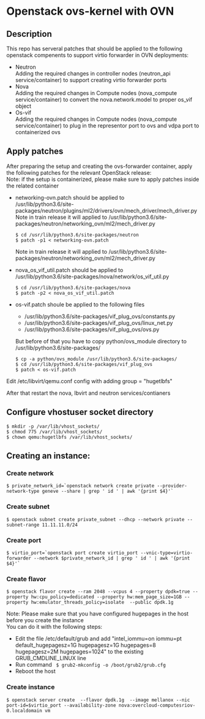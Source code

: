 # Openstack ovs-kernel with OVN

## Description

This repo has serveral patches that should be applied to the following openstack compenents to support virtio forwarder in OVN deployments:  
- Neutron  
    Adding the required changes in controller nodes (neutron_api service/container) to support creating virtio forwarder ports  
- Nova  
    Adding the required changes in Compute nodes (nova_compute service/container) to convert the nova.network.model to proper os_vif object  
- Os-vif  
    Adding the required changes in Compute nodes (nova_compute service/container) to plug in the representor port to ovs and vdpa port to containerized ovs  


## Apply patches

After preparing the setup and creating the ovs-forwarder container, apply the following patches for the relevant OpenStack release:  
Note: if the setup is containerized, please make sure to apply patches inside the related container

- networking-ovn.patch should be applied to  
    /usr/lib/python3.6/site-packages/neutron/plugins/ml2/drivers/ovn/mech_driver/mech_driver.py
    Note in train release it will applied to /usr/lib/python3.6/site-packages/neutron/networking_ovn/ml2/mech_driver.py
    ```
    $ cd /usr/lib/python3.6/site-packages/neutron
    $ patch -p1 < networking-ovn.patch
    ```
    Note in train release it will applied to /usr/lib/python3.6/site-packages/neutron/networking_ovn/ml2/mech_driver.py
    
- nova_os_vif_util.patch should be applied to  
    /usr/lib/python3.6/site-packages/nova/network/os_vif_util.py
    ```
    $ cd /usr/lib/python3.6/site-packages/nova
    $ patch -p2 < nova_os_vif_util.patch
    ```

- os-vif.patch shoule be applied to the following files  
    - /usr/lib/python3.6/site-packages/vif_plug_ovs/constants.py
    - /usr/lib/python3.6/site-packages/vif_plug_ovs/linux_net.py
    - /usr/lib/python3.6/site-packages/vif_plug_ovs/ovs.py
  
  But before of that you have to copy python/ovs_module directory to /usr/lib/python3.6/site-packages/

    ```
    $ cp -a python/ovs_module /usr/lib/python3.6/site-packages/
    $ cd /usr/lib/python3.6/site-packages/vif_plug_ovs
    $ patch < os-vif.patch
    ```
Edit /etc/libvirt/qemu.conf config with adding
group = "hugetlbfs"

After that restart the nova, lbvirt  and neutron services/contianers  

## Configure vhostuser socket directory  

```  
$ mkdir -p /var/lib/vhost_sockets/  
$ chmod 775 /var/lib/vhost_sockets/  
$ chown qemu:hugetlbfs /var/lib/vhost_sockets/  
```  

## Creating an instance:

### Create network
```
$ private_network_id=`openstack network create private --provider-network-type geneve --share | grep ' id ' | awk '{print $4}'`
```
### Create subnet
```
$ openstack subnet create private_subnet --dhcp --network private --subnet-range 11.11.11.0/24
```
### Create port
```
$ virtio_port=`openstack port create virtio_port --vnic-type=virtio-forwarder --network $private_network_id | grep ' id ' | awk '{print $4}'`
```
### Create flavor
```
$ openstack flavor create --ram 2048 --vcpus 4 --property dpdk=true --property hw:cpu_policy=dedicated --property hw:mem_page_size=1GB --property hw:emulator_threads_policy=isolate  --public dpdk.1g
```
Note:
Please make sure that you have configured hugepages in the host before you create the instance  
You can do it with the following steps:  
  - Edit the file /etc/default/grub and add "intel_iommu=on iommu=pt default_hugepagesz=1G hugepagesz=1G hugepages=8 hugepagesz=2M hugepages=1024" to the existing GRUB_CMDLINE_LINUX line
  - Run command ``` $ grub2-mkconfig -o /boot/grub2/grub.cfg```
  - Reboot the host

### Create instance
```
$ openstack server create  --flavor dpdk.1g  --image mellanox --nic port-id=$virtio_port --availability-zone nova:overcloud-computesriov-0.localdomain vm
```
